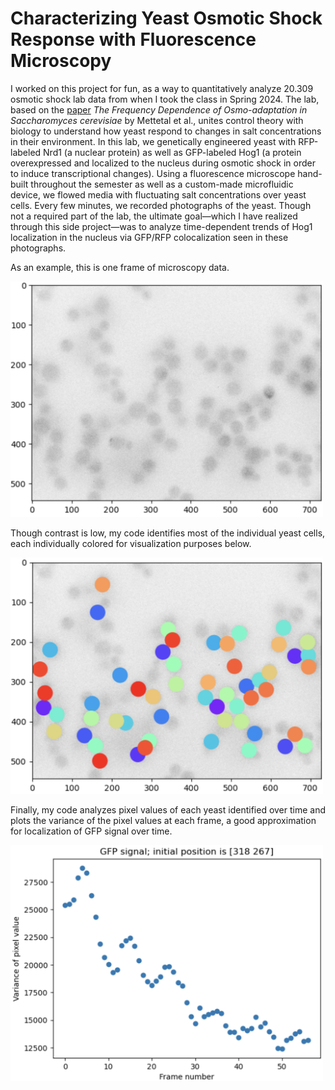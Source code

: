 # Characterizing Yeast Osmotic Shock Response with Fluorescence Microscopy 

I worked on this project for fun, as a way to quantitatively analyze 20.309 osmotic shock lab data from when I took the class in Spring 
2024. The lab, based on the <a 
href="https://www.ncbi.nlm.nih.gov/pmc/articles/PMC2916730/">paper</a> 
<em>The Frequency 
Dependence of Osmo-adaptation in Saccharomyces cerevisiae</em> by Mettetal 
et al., unites control theory with biology to understand how yeast respond 
to changes in salt concentrations in their environment. In this lab, we 
genetically engineered yeast with RFP-labeled Nrd1 (a nuclear protein) as 
well as GFP-labeled Hog1 (a protein overexpressed and localized to 
the nucleus during osmotic shock in order to induce transcriptional 
changes). Using a fluorescence microscope hand-built throughout the 
semester as well as a custom-made microfluidic device, we flowed media 
with fluctuating salt concentrations over yeast cells. Every few minutes, 
we recorded photographs of the yeast. Though not a required part of the 
lab, the ultimate goal—which I have realized through this side project—was to analyze time-dependent trends of Hog1 localization in the nucleus 
via GFP/RFP colocalization seen in these photographs.

As an example, this is one frame of microscopy data. 

<img src='https://github.com/katie-sp/yeast/blob/main/raw.png' width=500vw>

Though contrast is low, my code identifies most of the individual yeast cells, each individually colored for visualization purposes below.

<img src='https://github.com/katie-sp/yeast/blob/main/clusters.png' width=500vw>

Finally, my code analyzes pixel values of each yeast identified over time and plots the variance of the pixel values at each frame, a good approximation for localization of GFP signal over time.

<img src='https://github.com/katie-sp/yeast/blob/main/plot.png' width=500vw>

